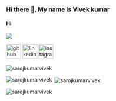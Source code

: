 ### Hi there 👋, My name is Vivek kumar
#### Hi
![](https://media-exp1.licdn.com/dms/image/C4E16AQFqd4tGfN799A/profile-displaybackgroundimage-shrink_350_1400/0/1607326760882?e=1615420800&v=beta&t=50UXY3IL2--lVxRUjQqdqfNAgswn92gcdFbNG5tQT_g)




[<img src='https://cdn.jsdelivr.net/npm/simple-icons@3.0.1/icons/github.svg' alt='github' height='40'>](https://github.com/https://github.com/sarojkumarvivek)  [<img src='https://cdn.jsdelivr.net/npm/simple-icons@3.0.1/icons/linkedin.svg' alt='linkedin' height='40'>](https://www.linkedin.com/in/https://www.linkedin.com/in/sarojkumarvivek/)  [<img src='https://cdn.jsdelivr.net/npm/simple-icons@3.0.1/icons/instagram.svg' alt='instagram' height='40'>](https://www.instagram.com/https://instagram.com/sarojkumarvivek/)  


<p align="left"> <img src="https://komarev.com/ghpvc/?username=sarojkumarvivek&label=Profile%20views&color=0e75b6&style=flat" alt="sarojkumarvivek" /> </p>


<p><img align="left" src="https://github-readme-stats.vercel.app/api/top-langs?username=sarojkumarvivek&show_icons=true&locale=en&layout=compact" alt="sarojkumarvivek" /></p>

<p>&nbsp;<img align="center" src="https://github-readme-stats.vercel.app/api?username=sarojkumarvivek&show_icons=true&locale=en" alt="sarojkumarvivek" /></p>

<p><img align="center" src="https://github-readme-streak-stats.herokuapp.com/?user=sarojkumarvivek&" alt="sarojkumarvivek" /></p>
<!--<p align="left"> <a href="https://github.com/ryo-ma/github-profile-trophy"><img src="https://github-profile-trophy.vercel.app/?username=sarojkumarvivek" alt="sarojkumarvivek" /></a> </p>
<p align="left"> <a href="https://twitter.com/" target="blank"><img src="https://img.shields.io/twitter/follow/?logo=twitter&style=for-the-badge" alt="" /></a> </p>
-->








 

<!--
**sarojkumarvivek/sarojkumarvivek** is a ✨ _special_ ✨ repository because its `README.md` (this file) appears on your GitHub profile.

Here are some ideas to get you started:

- 🔭 I’m currently working on ...
- 🌱 I’m currently learning ...
- 👯 I’m looking to collaborate on ...
- 🤔 I’m looking for help with ...
- 💬 Ask me about ...
- 📫 How to reach me: ...
- 😄 Pronouns: ...
- ⚡ Fun fact: ...
-->
